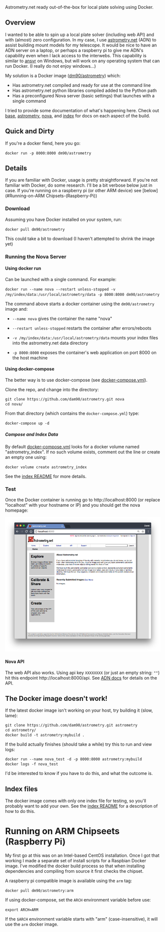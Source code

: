 Astrometry.net ready out-of-the-box for local plate solving using Docker.

## Overview

I wanted to be able to spin up a local plate solver (including web API) and with (almost) zero configuration.  In my case, I use [astrometry.net](http://astrometry.net) (ADN) to assist building mount models for my telescope.  It would be nice to have an ADN server on a laptop, or perhaps a raspberry pi to give me ADN's capability even when I lack access to the interwebs.  This capability is similar to [ansvr](https://adgsoftware.com/ansvr/) on Windows, but will work on any operating system that can run Docker. (I really do not enjoy windows...)

My solution is a Docker image ([dm90/astrometry](https://hub.docker.com/r/dm90/astrometry/)) which:

* Has astrometry.net compiled and ready for use at the command line
* Has astrometry.net python libraries compiled added to the Python path
* Has a preconfigured Nova server (basic settings) that launches with a single command

I tried to provide some documentation of what's happening here.  Check out [base](./base), [astrometry](./astrometry), [nova](./nova), and [index](./index) for docs on each aspect of the build.

## Quick and Dirty

If you're a docker fiend, here you go:

`docker run -p 8000:8000 dm90/astrometry`

## Details

If you are familiar with Docker, usage is pretty straightforward.  If you're not familiar with Docker, do some research.  I'll be a bit verbose below just in case.  If you're running on a raspberry pi (or other ARM device) see [below](#Running-on-ARM Chipsets-\(Raspberry-Pi\))

### Download

Assuming you have Docker installed on your system, run:

`docker pull dm90/astrometry`

This could take a bit to download (I haven't attempted to shrink the image yet)

### Running the Nova Server

#### Using docker run

Can be launched with a single command.  For example:

`docker run --name nova --restart unless-stopped -v /my/index/data:/usr/local/astrometry/data -p 8000:8000 dm90/astrometry`

The command above starts a docker container using the `dm90/astrometry` image and:

* `--name nova` gives the container the name "nova"

* `--restart unless-stopped` restarts the container after errors/reboots

* `-v /my/index/data:/usr/local/astrometry/data` mounts your index files into the astrometry.net data directory

* `-p 8000:8000` exposes the container's web application on port 8000 on the host machine

#### Using docker-compose

The better way is to use docker-compose (see [docker-compose.yml](./docker-compose.yml)).  

Clone the repo, and change into the directory:

```
git clone https://github.com/dam90/astrometry.git nova
cd nova/
```

From that directory (which contains the `docker-compose.yml`) type:

`docker-compose up -d`

##### Compose and Index Data

By default [docker-compose.yml](./docker-compose.yml) looks for a docker volume named "astrometry_index".  If no such volume exists, comment out the line or create an empty one using:

`docker volume create astrometry_index`

See the [index README](./index) for more details.

### Test

Once the Docker container is running go to http://localhost:8000 (or replace "localhost" with your hostname or IP) and you should get the nova homepage:

![screenshot of running nova container](./media/nova_homepage.png)

#### Nova API

The web API also works.  Using api key `XXXXXXXX` (or just an empty string: `""`) hit this endpoint  http://localhost:8000/api. See [ADN docs](http://astrometry.net/doc/net/api.html) for details on the API.

## The Docker image doesn't work!

If the latest docker image isn't working on your host, try building it (slow, lame):

```
git clone https://github.com/dam90/astrometry.git astrometry
cd astrometry/
docker build -t astrometry:mybuild .
```

If the build actually finishes (should take a while) try this to run and view logs:

```
docker run --name nova_test -d -p 8000:8000 astrometry:mybuild
docker logs -f nova_test
```

I'd be interested to know if you have to do this, and what the outcome is.

## Index files

The docker image comes with only one index file for testing, so you'll probably want to add your own. See the [index README](./index) for a description of how to do this.

# Running on ARM Chipseets (Raspberry Pi)
My first go at this was on an Intel-based CentOS installation.  Once I got that working I made a separate set of install scripts for a Raspbian Docker image.  I've modified the docker build process so that when installing dependencies and compiling from source it first checks the chipset.

A raspberry pi compatible image is available using the `arm` tag:

`docker pull dm90/astrometry:arm`

If using docker-compose, set the `ARCH` environment variable before use:

`export ARCH=ARM`

If the `$ARCH` environment variable starts with "arm" (case-insensitive), it will use the `arm` docker image.
